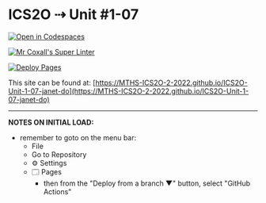 # ICS2O ⇢ Unit #1-07

[![Open in Codespaces](https://classroom.github.com/assets/launch-codespace-f4981d0f882b2a3f0472912d15f9806d57e124e0fc890972558857b51b24a6f9.svg)](https://classroom.github.com/open-in-codespaces?assignment_repo_id=10297163)

[![Mr Coxall's Super Linter](https://github.com/MTHS-ICS2O-2-2022/ICS2O-Unit-1-07-janet-do/workflows/Mr%20Coxall's%20Super%20Linter/badge.svg)](https://github.com/MTHS-ICS2O-2-2022/ICS2O-Unit-1-07-janet-do/actions)

[![Deploy Pages](https://github.com/MTHS-ICS2O-2-2022/ICS2O-Unit-1-07-janet-do/workflows/Deploy%20Pages/badge.svg)](https://github.com/MTHS-ICS2O-2-2022/ICS2O-Unit-1-07-janet-do/actions)

This site can be found at: [https://MTHS-ICS2O-2-2022.github.io/ICS2O-Unit-1-07-janet-do](https://MTHS-ICS2O-2-2022.github.io/ICS2O-Unit-1-07-janet-do)

---

**NOTES ON INITIAL LOAD:**
- remember to goto on the menu bar:
  - File
  - Go to Repository
  - ⚙ Settings
  - 🗔 Pages
    - then from the "Deploy from a branch ▼" button, select "GitHub Actions"

